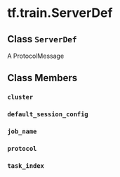 <div itemscope itemtype="http://developers.google.com/ReferenceObject">
<meta itemprop="name" content="tf.train.ServerDef" />
<meta itemprop="path" content="Stable" />
<meta itemprop="property" content="cluster"/>
<meta itemprop="property" content="default_session_config"/>
<meta itemprop="property" content="job_name"/>
<meta itemprop="property" content="protocol"/>
<meta itemprop="property" content="task_index"/>
</div>

# tf.train.ServerDef

## Class `ServerDef`



A ProtocolMessage

## Class Members

<h3 id="cluster"><code>cluster</code></h3>

<h3 id="default_session_config"><code>default_session_config</code></h3>

<h3 id="job_name"><code>job_name</code></h3>

<h3 id="protocol"><code>protocol</code></h3>

<h3 id="task_index"><code>task_index</code></h3>

